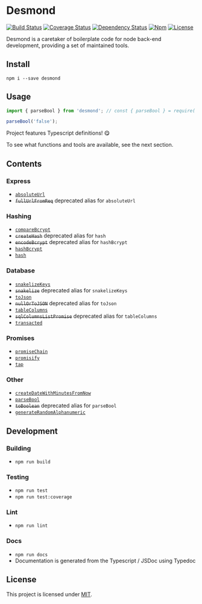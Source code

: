 # Desmond

[![Build Status](https://img.shields.io/travis/com/AckeeCZ/desmond/master.svg?style=flat-square)](https://travis-ci.com/AckeeCZ/desmond)
[![Coverage Status](https://img.shields.io/coveralls/github/AckeeCZ/desmond.svg?style=flat-square)](https://coveralls.io/github/AckeeCZ/desmond?branch=master)
[![Dependency Status](https://img.shields.io/david/AckeeCZ/desmond.svg?style=flat-square)](https://david-dm.org/AckeeCZ/desmond)
[![Npm](https://img.shields.io/npm/v/desmond.svg?style=flat-square)](https://www.npmjs.com/package/desmond)
[![License](https://img.shields.io/github/license/AckeeCZ/desmond.svg?style=flat-square)](https://github.com/AckeeCZ/desmond/blob/master/LICENSE)

Desmond is a caretaker of boilerplate code for node back-end development, providing a set of maintained tools.

## Install

```shell
npm i --save desmond
```

## Usage
```ts
import { parseBool } from 'desmond'; // const { parseBool } = require('desmond');

parseBool('false');
```

Project features Typescript definitions! :yum:

To see what functions and tools are available, see the next section.

## Contents

### Express
 - [`absoluteUrl`](./docs/README.md#const-absoluteurl)
 - ~~`fullUrlFromReq`~~ deprecated alias for `absoluteUrl`

### Hashing
 - [`compareBcrypt`](./docs/README.md#const-comparebcrypt)
 - ~~`createHash`~~ deprecated alias for `hash`
 - ~~`encodeBcrypt`~~ deprecated alias for `hashBcrypt`
 - [`hashBcrypt`](./docs/README.md#const-hashbcrypt)
 - [`hash`](./docs/README.md#const-hash)

### Database
 - [`snakelizeKeys`](./docs/README.md#const-snakelizekeys)
 - ~~`snakelize`~~ deprecated alias for `snakelizeKeys`
 - [`toJson`](./docs/README.md#const-tojson)
 - ~~`nullOrToJSON`~~ deprecated alias for `toJson`
 - [`tableColumns`](./docs/README.md#const-tablecolumns)
 - ~~`sqlColumnsListPromise`~~ deprecated alias for `tableColumns`
 - [`transacted`](./docs/README.md#const-transacted)

### Promises
 - [`promiseChain`](./docs/README.md#const-promisechain)
 - [`promisify`](./docs/README.md#promisify)
 - [`tap`](./docs/README.md#const-tap)

### Other
 - [`createDateWithMinutesFromNow`](./docs/README.md#const-createdatewithminutesfromnow)
 - [`parseBool`](./docs/README.md#const-parsebool)
 - ~~`toBoolean`~~ deprecated alias for `parseBool`
 - [`generateRandomAlphanumeric`](./docs/README.md#const-generaterandomalphanumeric)

## Development

### Building

 - `npm run build`

### Testing

 - `npm run test`
 - `npm run test:coverage`

### Lint

 - `npm run lint`

### Docs

 - `npm run docs`
 - Documentation is generated from the Typescript / JSDoc using Typedoc

## License

This project is licensed under [MIT](./LICENSE).
